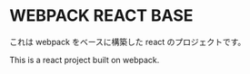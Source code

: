 # WEBPACK REACT BASE

これは webpack をベースに構築した react のプロジェクトです。

This is a react project built on webpack.

